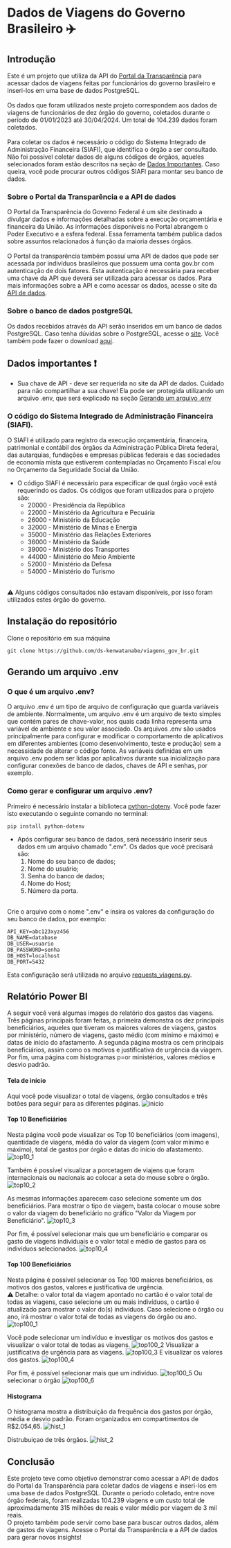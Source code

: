 # Dados de Viagens do Governo Brasileiro ✈️

## Introdução
Este é um projeto que utiliza da API do [Portal da Transparência](https://portaldatransparencia.gov.br) para acessar dados de viagens feitas por funcionários do governo brasileiro e inseri-los em uma base de dados PostgreSQL.
<br />
<br />
Os dados que foram utilizados neste projeto correspondem aos dados de viagens de funcionários de dez órgão do governo, coletados durante o período de 01/01/2023 até 30/04/2024. Um total de 104.239 dados foram coletados.
<br />
<br />
Para coletar os dados é necessário o código do Sistema Integrado de Administração Financeira (SIAFI), que identifica o órgão a ser consultado. Não foi possível coletar dados de alguns códigos de órgãos, aqueles selecionados foram estão descritos na seção de [Dados Importantes](#dados-importantes). Caso queira, você pode procurar outros códigos SIAFI para montar seu banco de dados.  

### Sobre o Portal da Transparência e a API de dados

O Portal da Transparência do Governo Federal é um site destinado a divulgar dados e informações detalhadas sobre a execução orçamentária e financeira da União. 
As informações disponíveis no Portal abrangem o Poder Executivo e a esfera federal. Essa ferramenta também publica dados sobre assuntos relacionados à função da maioria desses órgãos.
<br />
<br />
O Portal da transparência também possuí uma API de dados que pode ser acessada por indivíduos brasileiros que possuem uma conta gov.br com autenticação de dois fatores. Esta autenticação é necessária para receber uma chave da API que deverá ser utilizada para acessar os dados.
Para mais informações sobre a API e como acessar os dados, acesse o site da [API de dados](https://portaldatransparencia.gov.br/api-de-dados).

### Sobre o banco de dados postgreSQL

Os dados recebidos através da API serão inseridos em um banco de dados PostgreSQL. Caso tenha dúvidas sobre o PostgreSQL, acesse o [site](https://www.postgresql.org/about/). Você também pode fazer o download [aqui](https://www.postgresql.org/download/).

<a name="dados-importantes"></a>
## Dados importantes ❗
* Sua chave de API - deve ser requerida no site da API de dados. Cuidado para não compartilhar a sua chave! Ela pode ser protegida utilizando um arquivo .env, que será explicado na seção [Gerando um arquivo .env](#arquivo-env)
### O código do Sistema Integrado de Administração Financeira (SIAFI).
O SIAFI é utilizado para registro da execução orçamentária, financeira, patrimonial e contábil dos órgãos da Administração Pública Direta federal, das autarquias, fundações e empresas públicas federais e das sociedades de economia mista que estiverem contempladas no Orçamento Fiscal e/ou no Orçamento da Seguridade Social da União.
* O código SIAFI é necessário para especificar de qual órgão você está requerindo os dados. Os códigos que foram utilizados para o projeto são:
  *  20000 - Presidência da República
  *  22000 - Ministério da Agricultura e Pecuária
  *  26000 - Ministério da Educação
  *  32000 - Ministério de Minas e Energia
  *  35000 - Ministério das Relações Exteriores
  *  36000 - Ministério da Saúde
  *  39000 - Ministério dos Transportes
  *  44000 - Ministério do Meio Ambiente
  *  52000 - Ministério da Defesa
  *  54000 - Ministério do Turismo
<br />
⚠️ Alguns códigos consultados não estavam disponíveis, por isso foram utilizados estes órgão do governo.
<br />

## Instalação do repositório
Clone o repositório em sua máquina
```
git clone https://github.com/ds-kenwatanabe/viagens_gov_br.git
```

<a name="arquivo-env"></a>
## Gerando um arquivo .env
### O que é um arquivo .env?
O arquivo .env é um tipo de arquivo de configuração que guarda variáveis de ambiente. Normalmente, um arquivo .env é um arquivo de texto simples que contém pares de chave-valor, nos quais cada linha representa uma variável de ambiente e seu valor associado.
Os arquivos .env são usados principalmente para configurar e modificar o comportamento de aplicativos em diferentes ambientes (como desenvolvimento, teste e produção) sem a necessidade de alterar o código fonte. As variáveis definidas em um arquivo .env podem ser lidas por aplicativos durante sua inicialização para configurar conexões de banco de dados, chaves de API e senhas, por exemplo.

### Como gerar e configurar um arquivo .env?
Primeiro é necessário instalar a biblioteca [python-dotenv](https://pypi.org/project/python-dotenv/). Você pode fazer isto executando o seguinte comando no terminal:
```
pip install python-dotenv
```
* Após configurar seu banco de dados, será necessário inserir seus dados em um arquivo chamado ".env". Os dados que você precisará são:
    1. Nome do seu banco de dados;
    2. Nome do usuário;
    3. Senha do banco de dados;
    4. Nome do Host;
    5. Número da porta.  
<br />
Crie o arquivo com o nome ".env" e insira os valores da configuração do seu banco de dados, por exemplo:

```
API_KEY=abc123xyz456
DB_NAME=database
DB_USER=usuario
DB_PASSWORD=senha
DB_HOST=localhost
DB_PORT=5432
```
Esta configuração será utilizada no arquivo [requests_viagens.py](requests_viagens.py).

## Relatório Power BI
A seguir você verá algumas images do relatório dos gastos das viagens. Três páginas principais foram feitas, a primeira demonstra os dez principais beneficiários, aqueles que tiveram os maiores valores de viagens, gastos por ministério, número de viagens, gasto médio (com mínimo e máximo) e datas de início do afastamento. A segunda página mostra os cem principais beneficiários, assim como os motivos e justificativa de urgência da viagem. Por fim, uma página com histogramas p=or ministérios, valores médios e desvio padrão.

#### Tela de início
Aqui você pode visualizar o total de viagens, órgão consultados e três botões para seguir para as diferentes páginas.
![inicio](pbi_images/inicio.png)

#### Top 10 Beneficiários
Nesta página você pode visualizar os Top 10 beneficiários (com imagens), quantidade de viagens, média do valor da viagem (com valor mínimo e máximo), total de gastos por órgão e datas do início do afastamento.
![top10_1](pbi_images/top10_1.png)

Também é possível visualizar a porcetagem de viajens que foram internacionais ou nacionais ao colocar a seta do mouse sobre o órgão.
![top10_2](pbi_images/top10_2.png)

As mesmas informações aparecem caso selecione somente um dos beneficiários. Para mostrar o tipo de viagem, basta colocar o mouse sobre o valor da viagem do beneficiário no gráfico "Valor da Viagem por Beneficiário".
![top10_3](pbi_images/top10_3.png)

Por fim, é possível selecionar mais que um beneficiário e comparar os gasto de viagens individuais e o valor total e médio de gastos para os indivíduos selecionados.
![top10_4](pbi_images/top10_4.png)

#### Top 100 Beneficiários
Nesta página é possível selecionar os Top 100 maiores beneficiários, os motivos dos gastos, valores e justificativa de urgência. 
<br />
⚠️ Detalhe: o valor total da viagem apontado no cartão é o valor total de todas as viagens, caso selecione um ou mais indivíduos, o cartão é atualizado para mostrar o valor do(s) indivíduos. Caso selecione o órgão ou ano, irá mostrar o valor total de todas as viagens do órgão ou ano.
![top100_1](pbi_images/top100_1.png)

Você pode selecionar um indivíduo e investigar os motivos dos gastos e visualizar o valor total de todas as viagens.
![top100_2](pbi_images/top100_2.png)
Visualizar a justificativa de urgência para as viagens.
![top100_3](pbi_images/top100_3.png)
E visualizar os valores dos gastos.
![top100_4](pbi_images/top100_4.png)

Por fim, é possível selecionar mais que um indivíduo.
![top100_5](pbi_images/top100_5.png)
Ou selecionar o órgão
![top100_6](pbi_images/top100_6.png)

#### Histograma
O histograma mostra a distribuição da frequência dos gastos por órgão, média e desvio padrão. Foram organizados em compartimentos de R$2.054,65.
![hist_1](pbi_images/hist_1.png)

Distrubuiçao de três órgãos.
![hist_2](pbi_images/hist_2.png)

## Conclusão
Este projeto teve como objetivo demonstrar como acessar a API de dados do Portal da Transparência para coletar dados de viagens e inserí-los em uma base de dados PostgreSQL. Durante o período coletado, entre nove órgão federais, foram realizadas 104.239 viagens e um custo total de aproximadamente 315 milhões de reais e valor médio por viagem de 3 mil reais.
<br />
O projeto também pode servir como base para buscar outros dados, além de gastos de viagens. Acesse o Portal da Transparência e a API de dados para gerar novos insights!
